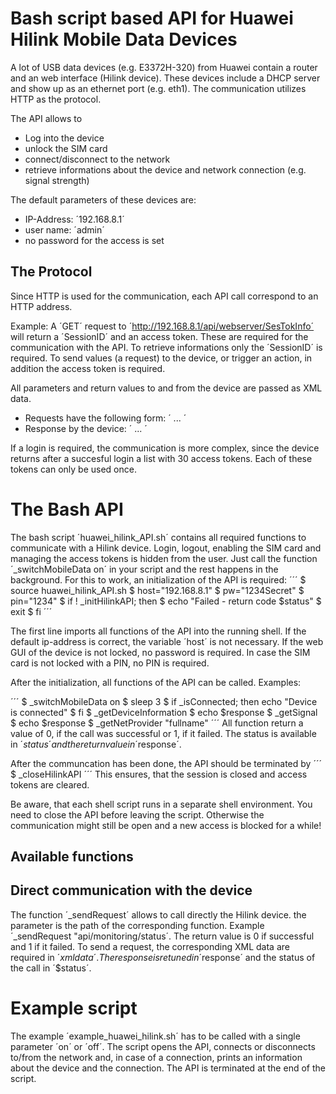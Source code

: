 # Bash script based API for Huawei Hilink Mobile Data Devices
A lot of USB data devices (e.g. E3372H-320) from Huawei contain a router and an web interface (Hilink device). These devices 
include a DHCP server and show up as an ethernet port (e.g. eth1).
The communication utilizes HTTP as the protocol.

The API allows to 
* Log into the device
* unlock the SIM card
* connect/disconnect to the network
* retrieve informations about the device and network connection (e.g. signal strength)

The default parameters of these devices are:
* IP-Address: ´192.168.8.1´
* user name: ´admin´
* no password for the access is set

## The Protocol
Since HTTP is used for the communication, each API call correspond to an HTTP address.

Example: A ´GET´ request to ´http://192.168.8.1/api/webserver/SesTokInfo´ will return a ´SessionID´ and an access token.
These are required for the communication with the API. To retrieve informations only the ´SessionID´ is required. To send values  (a request) to the device, or trigger an action, in addition the access token is required.

All parameters and return values to and from the device are passed as XML data.
* Requests have the following form: ´<?xml version='1.0' encoding='UTF-8'?><request> ... </request>´   
* Response by the device: ´<?xml version='1.0' encoding='UTF-8'?><response> ... </response>´

If a login is required, the communication is more complex, since the device returns after a succesful login a list with 30 access tokens. Each of these tokens can only be used once.   

# The Bash API
The bash script ´huawei_hilink_API.sh´ contains all required functions to communicate with a Hilink device. Login, logout, enabling the SIM card and managing the access tokens is hidden from the user. Just call the function ´_switchMobileData on´ in your script and the rest happens in the background. For this to work, an initialization of the API is required:
´´´
$ source huawei_hilink_API.sh
$ host="192.168.8.1"
$ pw="1234Secret"
$ pin="1234"
$ if ! _initHilinkAPI; then 
$    echo "Failed - return code $status"
$    exit
$ fi
´´´

The first line imports all functions of the API into the running shell. If the default ip-address is correct, the variable ´host´ is not necessary. If the web GUI of the device is not locked, no password is required. In case the SIM card is not locked with a PIN, no PIN is required.

After the initialization, all functions of the API can be called.
Examples:

´´´
$ _switchMobileData on
$ sleep 3
$ if _isConnected; then
	echo "Device is connected"
$ fi
$ _getDeviceInformation
$ echo $response
$ _getSignal
$ echo $response
$ _getNetProvider "fullname"
´´´
All function return a value of 0, if the call was successful or 1, if it failed. The status is available in ´$status´ and the return value in ´$response´.

After the communcation has been done, the API should be terminated by 
´´´
$ _closeHilinkAPI
´´´
This ensures, that the session is closed and access tokens are cleared.

Be aware, that each shell script runs in a separate shell environment. You need to close the API before leaving the script. Otherwise the communication might still be open and a new access is blocked for a while!

## Available functions

## Direct communication with the device
The function ´_sendRequest´ allows to call directly the Hilink device. the parameter is the path of the corresponding function. Example ´_sendRequest "api/monitoring/status´. The return value is 0 if successful and 1 if it failed. To send a request, the corresponding XML data are required in ´$xmldata´. The response is retuned in ´$response´ and the status of the call in ´$status´.

# Example script
The example ´example_huawei_hilink.sh´ has to be called with a single parameter ´on´ or ´off´. The script opens the API, connects or disconnects to/from the network and, in case of a connection, prints an information about the device and the connection. The API is terminated at the end of the script.

